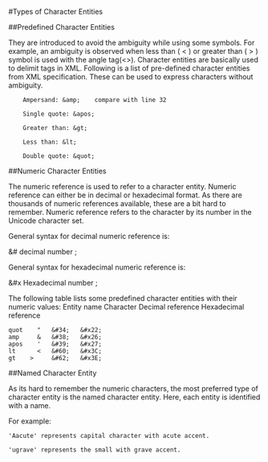 #Types of Character Entities

##Predefined Character Entities

They are introduced to avoid the ambiguity while using some symbols. For example, an ambiguity is observed when less than ( < ) or greater than ( > ) symbol is used with the angle tag(<>). Character entities are basically used to delimit tags in XML. Following is a list of pre-defined character entities from XML specification. These can be used to express characters without ambiguity.
```
    Ampersand: &amp;    compare with line 32

    Single quote: &apos;

    Greater than: &gt;

    Less than: &lt;

    Double quote: &quot;
```
##Numeric Character Entities

The numeric reference is used to refer to a character entity. Numeric reference can either be in decimal or hexadecimal format. As there are thousands of numeric references available, these are a bit hard to remember. Numeric reference refers to the character by its number in the Unicode character set.

General syntax for decimal numeric reference is:

&# decimal number ;

General syntax for hexadecimal numeric reference is:

&#x Hexadecimal number ;

The following table lists some predefined character entities with their numeric values:
Entity name 	Character 	Decimal reference 	Hexadecimal reference
```
quot 	" 	&#34; 	&#x22;
amp 	& 	&#38; 	&#x26;  
apos 	' 	&#39; 	&#x27;
lt   	< 	&#60; 	&#x3C;
gt 	  > 	&#62; 	&#x3E;
```

##Named Character Entity

As its hard to remember the numeric characters, the most preferred type of character entity is the named character entity. Here, each entity is identified with a name.

For example:

    'Aacute' represents capital character with acute accent.

    'ugrave' represents the small with grave accent.
